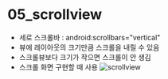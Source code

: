 # 05_scrollview
- 세로 스크롤바 : android:scrollbars="vertical"
- 뷰에 레이아웃의 크기만큼 스크롤을 내릴 수 있음
- 스크롤뷰보다 크기가 작으면 스크롤이 안 생김 
- 스크롤 화면 구현할 때 사용
![scrollview](https://user-images.githubusercontent.com/6762927/81062565-2703d500-8f11-11ea-9998-64fd3720317e.png)
